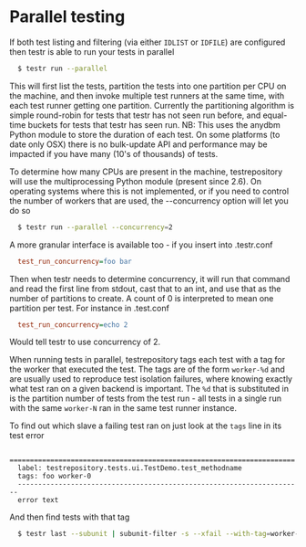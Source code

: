# Parallel testing

If both test listing and filtering (via either `IDLIST` or `IDFILE`) are configured then testr is able to run your tests in parallel

```sh
  $ testr run --parallel
```

This will first list the tests, partition the tests into one partition per CPU
on the machine, and then invoke multiple test runners at the same time, with
each test runner getting one partition. Currently the partitioning algorithm
is simple round-robin for tests that testr has not seen run before, and
equal-time buckets for tests that testr has seen run. NB: This uses the anydbm
Python module to store the duration of each test. On some platforms (to date
only OSX) there is no bulk-update API and performance may be impacted if you
have many (10's of thousands) of tests.

To determine how many CPUs are present in the machine, testrepository will
use the multiprocessing Python module (present since 2.6). On operating systems
where this is not implemented, or if you need to control the number of workers
that are used, the --concurrency option will let you do so

```sh
  $ testr run --parallel --concurrency=2
```

A more granular interface is available too - if you insert into .testr.conf

```ini
  test_run_concurrency=foo bar
```

Then when testr needs to determine concurrency, it will run that command and
read the first line from stdout, cast that to an int, and use that as the
number of partitions to create. A count of 0 is interpreted to mean one
partition per test. For instance in .test.conf

```ini
  test_run_concurrency=echo 2
```

Would tell testr to use concurrency of 2.

When running tests in parallel, testrepository tags each test with a tag for
the worker that executed the test. The tags are of the form `worker-%d`
and are usually used to reproduce test isolation failures, where knowing
exactly what test ran on a given backend is important. The `%d` that is
substituted in is the partition number of tests from the test run - all tests
in a single run with the same `worker-N` ran in the same test runner instance.

To find out which slave a failing test ran on just look at the `tags` line in
its test error

```text
  ======================================================================
  label: testrepository.tests.ui.TestDemo.test_methodname
  tags: foo worker-0
  ----------------------------------------------------------------------
  error text
```

And then find tests with that tag

```sh
  $ testr last --subunit | subunit-filter -s --xfail --with-tag=worker-3 | subunit-ls > slave-3.list
```
